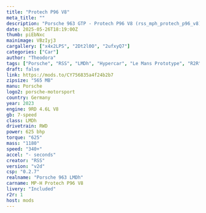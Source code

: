 ```yaml
---
title: "Protech P96 V8"
meta_title: ""
description: "Porsche 963 GTP - Protech P96 V8 (rss_mph_protech_p96_v8) by RSS"
date: 2025-05-26T18:19:00Z
thumb: piEbNxc
mainimage: VBzIyj3
cargallery: ["x4x2LPS", "2Dt2l0O", "2ufxyQ7"]
categories: ["Car"]
author: "Theodora"
tags: ["Porsche", "RSS", "LMDh", "Hypercar", "Le Mans Prototype", "R2R", "Germany", "2023"]
draft: false
link: https://mods.to/CY756835a4f24b2b7
zipsize: "565 MB"
manu: Porsche
logo2: porsche-motorsport
country: Germany
year: 2023
engine: 9RD 4.6L V8
gb: 7-speed
class: LMDh
drivetrain: RWD
power: 625 bhp 
torque: "625"
mass: "1180"
speed: "340+"
accel: "- seconds"
creator: "RSS"
version: "v2d"
csp: "0.2.7"
realname: "Porsche 963 LMDh"
carname: MP-H Protech P96 V8
livery: "Included"
r2r: 1
host: mods
---
```

